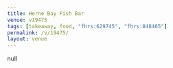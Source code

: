```yaml
---
title: Herne Bay Fish Bar
venue: v19475
tags: [takeaway, food, "fhrs:629745", "fhrs:848465"]
permalink: /v/19475/
layout: venue
---
```

null